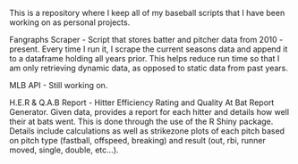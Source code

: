 This is a repository where I keep all of my baseball scripts that I have been working on as personal projects.

Fangraphs Scraper - Script that stores batter and pitcher data from 2010 -present. Every time I run it, I scrape the current seasons data and append it to a dataframe holding all years prior. This helps reduce run time so that I am only retrieving dynamic data, as opposed to static data from past years.

MLB API - Still working on.

H.E.R & Q.A.B Report - Hitter Efficiency Rating and Quality At Bat Report Generator. Given data, provides a report for each hitter and details how well their at bats went. This is done through the use of the R Shiny package. Details include calculations as well as strikezone plots of each pitch based on pitch type (fastball, offspeed, breaking) and result (out, rbi, runner moved, single, double, etc...).
